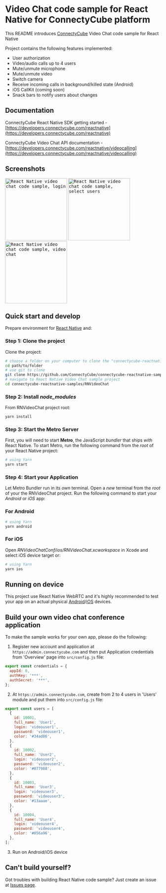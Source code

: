 # Video Chat code sample for React Native for ConnectyCube platform

This README introduces [ConnectyCube](https://connectycube.com) Video Chat code sample for React Native

Project contains the following features implemented:

- User authorization
- Video/audio calls up to 4 users
- Mute/unmute microphone
- Mute/unmute video
- Switch camera
- Receive incoming calls in background/killed state (Android)
- iOS CallKit (coming soon)
- Snack bars to notify users about changes

## Documentation

ConnectyCube React Native SDK getting started - [https://developers.connectycube.com/reactnative](https://developers.connectycube.com/reactnative)

ConnectyCube Video Chat API documentation - [https://developers.connectycube.com/reactnative/videocalling](https://developers.connectycube.com/reactnative/videocalling)

## Screenshots

<kbd><img alt="React Native video chat code sample, login" src="https://developers.connectycube.com/images/code_samples/reactnative/reactnative_codesample_video_login.PNG" width="200" /></kbd> <kbd><img alt="React Native video chat code sample, select users" src="https://developers.connectycube.com/images/code_samples/reactnative/reactnative_codesample_video_select_users.PNG" width="200" /></kbd> <kbd><img alt="React Native video chat code sample, video chat" src="https://developers.connectycube.com/images/code_samples/reactnative/reactnative_codesample_video_video.PNG" width="200" /></kbd>

## Quick start and develop

Prepare environment for [React Native](https://reactnative.dev/docs/0.75/set-up-your-environment) and:

### Step 1: Clone the project

Clone the project:

```bash
# choose a folder on your computer to clone the "connectycube-reactnative-samples" repo
cd path/to/folder
# use git to clone
git clone https://github.com/ConnectyCube/connectycube-reactnative-samples.git
# navigate to React Native Video Chat sample project
cd connectycube-reactnative-samples/RNVideoChat
```

### Step 2: Install _node_modules_

From RNVideoChat project root:

```bash
yarn install
```

### Step 3: Start the Metro Server

First, you will need to start **Metro**, the JavaScript _bundler_ that ships _with_ React Native.
To start Metro, run the following command from the _root_ of your React Native project:

```bash
# using Yarn
yarn start
```

### Step 4: Start your Application

Let Metro Bundler run in its _own_ terminal. Open a _new_ terminal from the _root_ of your the RNVideoChat project. Run the following command to start your _Android_ or _iOS_ app:

### For Android

```bash
# using Yarn
yarn android
```

### For iOS

Open _RNVideoChatConf/ios/RNVideoChat.xcworkspace_ in Xcode and select iOS device target or:

```bash
# using Yarn
yarn ios
```

## Running on device

This project use React Native WebRTC and it's highly recommended to test your app on an actual physical [Android](https://reactnative.dev/docs/running-on-device?platform=android)/[iOS](https://reactnative.dev/docs/running-on-device?platform=ios) devices.

## Build your own video chat conference application

To make the sample works for your own app, please do the following:

1. Register new account and application at `https://admin.connectycube.com` and then put Application credentials from 'Overview' page into `src/config.js` file:

```javascript
export const credentials = {
  appId: 0,
  authKey: '***',
  authSecret: '***',
};
```

2. At `https://admin.connectycube.com`, create from 2 to 4 users in 'Users' module and put them into `src/config.js` file:

```javascript
export const users = [
  {
    id: 10001,
    full_name: 'User1',
    login: 'videouser1',
    password: 'videouser1',
    color: '#34ad86',
  },
  {
    id: 10002,
    full_name: 'User2',
    login: 'videouser2',
    password: 'videouser2',
    color: '#077988',
  },
  {
    id: 10003,
    full_name: 'User3',
    login: 'videouser3',
    password: 'videouser3',
    color: '#13aaae',
  },
  {
    id: 10004,
    full_name: 'User4',
    login: 'videouser4',
    password: 'videouser4',
    color: '#056a96',
  },
];
```

3. Run on Android/iOS device

## Can't build yourself?

Got troubles with building React Native code sample? Just create an issue at [Issues page](https://github.com/ConnectyCube/connectycube-reactnative-samples/issues).
